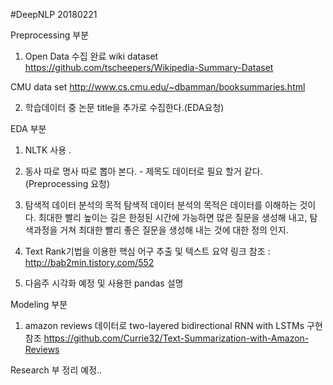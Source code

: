 #DeepNLP 20180221

Preprocessing 부분  
1. Open Data 수집  완료 
wiki dataset https://github.com/tscheepers/Wikipedia-Summary-Dataset

CMU data set http://www.cs.cmu.edu/~dbamman/booksummaries.html

2. 학습데이터 중 논문 title을 추가로 수집한다.(EDA요청)


EDA 부분
1. NLTK 사용 .

2. 동사 따로 명사 따로 뽑아 본다.  - 제목도 데이터로 필요 할거 같다. (Preprocessing 요청)

3. 탐색적 데이터 분석의 목적 탐색적 데이터 분석의 목적은 데이터를 이해하는 것이다. 최대한 빨리 높이는 길은 한정된 시간에 가능하면 많은 질문을 생성해 내고, 탐색과정을 거쳐 최대한 빨리 좋은 질문을 생성해 내는 것에 대한 정의 인지.  

4. Text Rank기법을 이용한 핵심 어구 추출 및 텍스트 요약 링크 참조 : http://bab2min.tistory.com/552  

5. 다음주 시각화 예정 및 사용한 pandas 설명


Modeling 부분  
1. amazon reviews 데이터로 two-layered bidirectional RNN with LSTMs 구현 참조 
https://github.com/Currie32/Text-Summarization-with-Amazon-Reviews

Research 부
정리 예정..
